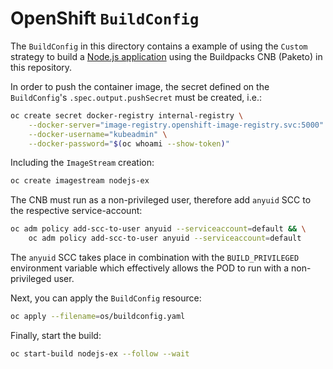 # OpenShift `BuildConfig`

The `BuildConfig` in this directory contains a example of using the `Custom` strategy to build a [Node.js application][nodejsExRepo] using the Buildpacks CNB (Paketo) in this repository.

In order to push the container image, the secret defined on the `BuildConfig`'s `.spec.output.pushSecret` must be created, i.e.:

```bash
oc create secret docker-registry internal-registry \
	--docker-server="image-registry.openshift-image-registry.svc:5000" \
	--docker-username="kubeadmin" \
	--docker-password="$(oc whoami --show-token)"

```

Including the `ImageStream` creation:

```bash
oc create imagestream nodejs-ex
```

The CNB must run as a non-privileged user, therefore add `anyuid` SCC to the respective service-account:

```bash
oc adm policy add-scc-to-user anyuid --serviceaccount=default && \
	oc adm policy add-scc-to-user anyuid --serviceaccount=default
```

The `anyuid` SCC takes place in combination with the `BUILD_PRIVILEGED` environment variable which effectively allows the POD to run with a non-privileged user.

Next, you can apply the `BuildConfig` resource:

```bash
oc apply --filename=os/buildconfig.yaml
```

Finally, start the build:

```bash
oc start-build nodejs-ex --follow --wait
```

[nodejsExRepo]: https://github.com/otaviof/nodejs-ex